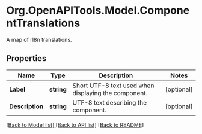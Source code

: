 # Org.OpenAPITools.Model.ComponentTranslations
A map of i18n translations.
## Properties

Name | Type | Description | Notes
------------ | ------------- | ------------- | -------------
**Label** | **string** | Short UTF-8 text used when displaying the component. | [optional] 
**Description** | **string** | UTF-8 text describing the component. | [optional] 

[[Back to Model list]](../README.md#documentation-for-models) [[Back to API list]](../README.md#documentation-for-api-endpoints) [[Back to README]](../README.md)

